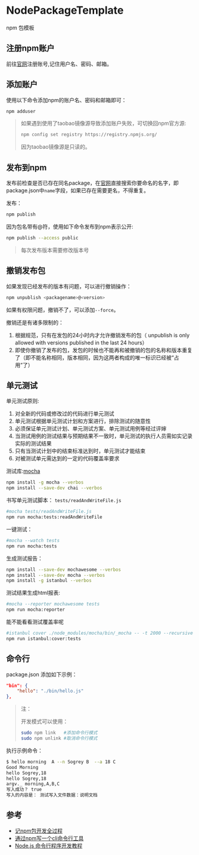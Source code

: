 # NodePackageTemplate
npm 包模板

## 注册npm账户

前往[官网](https://www.npmjs.com/)注册账号,记住用户名、密码、邮箱。

## 添加账户
使用以下命令添加npm的账户名、密码和邮箱即可：
``` bash
npm adduser
```
> 如果遇到使用了taobao镜像源导致添加账户失败，可切换回npm官方源:
> ``` bash
> npm config set registry https://registry.npmjs.org/
> ```
> 因为taobao镜像源是只读的。


## 发布到npm

发布前检查是否已存在同名package，在[官网](https://www.npmjs.com/)直接搜索你要命名的名字，即package.json中`name`字段，如果已存在需要更名，不得重复。

发布：
``` bash
npm publish
```
因为包名带有@符，使用如下命令发布到npm表示公开:
``` bash
npm publish --access public
```

> 每次发布版本需要修改版本号

## 撤销发布包

如果发现已经发布的版本有问题，可以进行撤销操作：
``` bash
npm unpublish <packagename>@<version>
```
如果有权限问题，撤销不了，可以添加`--force`。

撤销还是有诸多限制的：

1. 根据规范，只有在发包的24小时内才允许撤销发布的包（ unpublish is only allowed with versions published in the last 24 hours）
2. 即使你撤销了发布的包，发包的时候也不能再和被撤销的包的名称和版本重复了（即不能名称相同，版本相同，因为这两者构成的唯一标识已经被“占用”了）

## 单元测试
单元测试原则:

1. 对全新的代码或修改过的代码进行单元测试
1. 单元测试根据单元测试计划和方案进行，排除测试的随意性
1. 必须保证单元测试计划、单元测试方案、单元测试用例等经过评婶
1. 当测试用例的测试结果与预期结果不一致时，单元测试的执行人员需如实记录实际的测试结果
1. 只有当测试计划中的结束标准达到时，单元测试才能结束
1. 对被测试单元需达到的一定的代码覆盖率要求

测试库:[mocha](https://mochajs.org/)
``` bash
npm install -g mocha --verbos
npm install --save-dev chai --verbos
```

书写单元测试脚本： `tests/readAndWriteFile.js`
``` bash
#mocha tests/readAndWriteFile.js
npm run mocha:tests:readAndWriteFile
```

一键测试：
``` bash
#mocha --watch tests
npm run mocha:tests
```

生成测试报告：

``` bash
npm install --save-dev mochawesome --verbos
npm install --save-dev mocha --verbos
npm install -g istanbul --verbos
```

测试结果生成html报表:
``` bash
#mocha --reporter mochawesome tests
npm run mocha:reporter
```
能不能看看测试覆盖率呢
``` bash
#istanbul cover ./node_modules/mocha/bin/_mocha -- -t 2000 --recursive -R spec tests/
npm run istanbul:cover:tests
```

## 命令行

package.json 添加如下示例：
``` json
"bin": {
    "hello": "./bin/hello.js"
},
```

> 注：
>
> 开发模式可以使用：
>
> ``` bash
> sudo npm link   #添加命令行模式
> sudo npm unlink #取消命令行模式
> ``` 

执行示例命令：

``` bash
$ hello morning  A --n Sogrey B  --a 18 C
Good Morning
hello Sogrey,18
hello Sogrey,18
argv._ morning,A,B,C
写入成功？ true
写入的内容是： 测试写入文件数据：说明文档
```

## 参考

- [记npm包开发全过程](https://blog.csdn.net/white__cat/article/details/77051995)
- [通过npm写一个cli命令行工具](https://www.cnblogs.com/buzhiqianduan/p/7655612.html)
- [Node.js 命令行程序开发教程](https://www.ruanyifeng.com/blog/2015/05/command-line-with-node.html)
